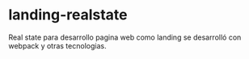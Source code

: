 # landing-realstate
Real state para desarrollo pagina web como landing se desarrolló con webpack y otras tecnologias. 
